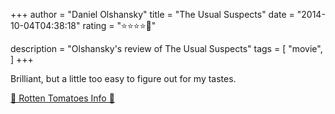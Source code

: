 +++
author = "Daniel Olshansky"
title = "The Usual Suspects"
date = "2014-10-04T04:38:18"
rating = "⭐⭐⭐⭐🌟"

description = "Olshansky's review of The Usual Suspects"
tags = [
    "movie",
]
+++


Brilliant, but a little too easy to figure out for my tastes.

[🍅 Rotten Tomatoes Info 🍅](https://www.rottentomatoes.com//m/usual_suspects)